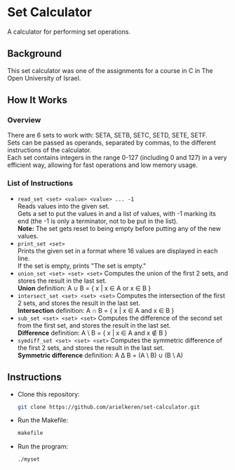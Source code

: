 # Set Calculator

A calculator for performing set operations.

## Background
This set calculator was one of the assignments for a course in C in The Open University of Israel.

## How It Works
### Overview
There are 6 sets to work with: SETA, SETB, SETC, SETD, SETE, SETF.<br>
Sets can be passed as operands, separated by commas, to the different instructions of the calculator.<br>
Each set contains integers in the range 0-127 (including 0 and 127) in a very efficient way, allowing for fast operations and low memory usage.

### List of Instructions
* `read_set <set> <value> <value> ... -1`<br>
  Reads values into the given set.<br>
  Gets a set to put the values in and a list of values, with -1 marking its end (the -1 is only a terminator, not to be put in the list).<br>
  **Note:** The set gets reset to being empty before putting any of the new values.
* `print_set <set>`<br>
  Prints the given set in a format where 16 values are displayed in each line.<br>
  If the set is empty, prints "The set is empty."
* `union_set <set> <set> <set>`
  Computes the union of the first 2 sets, and stores the result in the last set.<br>
  **Union** definition: A ∪ B = { x | x ∈ A or x ∈ B }
* `intersect_set <set> <set> <set>`
  Computes the intersection of the first 2 sets, and stores the result in the last set.<br>
  **Intersection** definition: A ∩ B = { x | x ∈ A and x ∈ B }
* `sub_set <set> <set> <set>`
  Computes the difference of the second set from the first set, and stores the result in the last set.<br>
  **Difference** definition: A \ B = { x | x ∈ A and x ∉ B }
* `symdiff_set <set> <set> <set>`
  Computes the symmetric difference of the first 2 sets, and stores the result in the last set.<br>
  **Symmetric difference** definition: A Δ B = (A \ B) ∪ (B \ A)

## Instructions
* Clone this repository:
  ```bash
  git clone https://github.com/arielkeren/set-calculator.git
* Run the Makefile:
  ```bash
  makefile
* Run the program:
  ```bash
  ./myset
